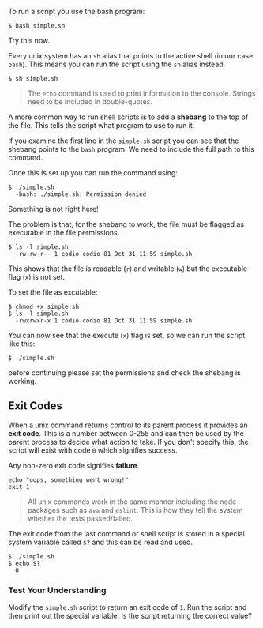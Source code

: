 To run a script you use the bash program:

```shell
$ bash simple.sh
```

Try this now.

Every unix system has an `sh` alias that points to the active shell (in our case `bash`). This means you can run the script using the `sh` alias instead.

```shell
$ sh simple.sh
```

> The `echo` command is used to print information to the console. Strings need to be included in double-quotes.

A more common way to run shell scripts is to add a **shebang** to the top of the file. This tells the script what program to use to run it.

If you examine the first line in the `simple.sh` script you can see that the shebang points to the `bash` program. We need to include the full path to this command.

Once this is set up you can run the command using:

```shell
$ ./simple.sh
  -bash: ./simple.sh: Permission denied
```

Something is not right here!

The problem is that, for the shebang to work, the file must be flagged as executable in the file permissions.

```shell
$ ls -l simple.sh 
  -rw-rw-r-- 1 codio codio 81 Oct 31 11:59 simple.sh
```

This shows that the file is readable (`r`) and writable (`w`) but the executable flag (`x`) is not set.

To set the file as excutable:

```shell
$ chmod +x simple.sh 
$ ls -l simple.sh 
  -rwxrwxr-x 1 codio codio 81 Oct 31 11:59 simple.sh
```

You can now see that the execute (`x`) flag is set, so we can run the script like this:

```shell
$ ./simple.sh
```

before continuing please set the permissions and check the shebang is working.

## Exit Codes

When a unix command returns control to its parent process it provides an **exit code**. This is a number between 0-255 and can then be used by the parent process to decide what action to take. If you don't specify this, the script will exist with code `0` which signifies success.

Any non-zero exit code signifies **failure**.

```shell
echo "oops, something went wrong!"
exit 1
```

> All unix commands work in the same manner including the node packages such as `ava` and `eslint`. This is how they tell the system whether the tests passed/failed.

The exit code from the last command or shell script is stored in a special system variable called `$?` and this can be read and used.

```shell
$ ./simple.sh
$ echo $?
  0
```

### Test Your Understanding

Modify the `simple.sh` script to return an exit code of `1`. Run the script and then print out the special variable. Is the script returning the correct value?

